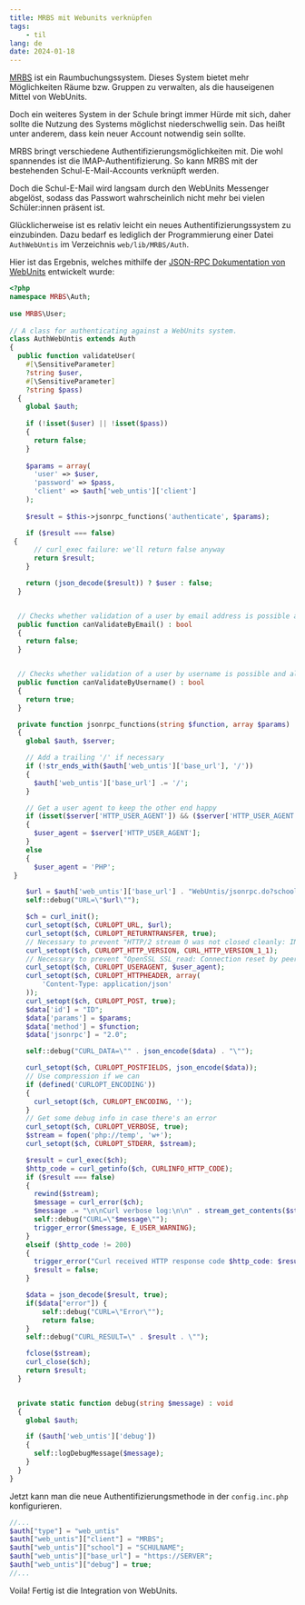 ```yaml
---
title: MRBS mit Webunits verknüpfen
tags:
    - til
lang: de
date: 2024-01-18
---
```


[MRBS](https://github.com/meeting-room-booking-system/mrbs-code) ist ein Raumbuchungssystem. Dieses System bietet mehr Möglichkeiten Räume bzw. Gruppen zu verwalten, als die hauseigenen Mittel von WebUnits. 

Doch ein weiteres System in der Schule bringt immer Hürde mit sich, daher sollte die Nutzung des Systems möglichst niederschwellig sein. Das heißt unter anderem, dass kein neuer Account notwendig sein sollte.

MRBS bringt verschiedene Authentifizierungsmöglichkeiten mit. Die wohl spannendes ist die IMAP-Authentifizierung. So kann MRBS mit der bestehenden Schul-E-Mail-Accounts verknüpft werden.

Doch die Schul-E-Mail wird langsam durch den WebUnits Messenger abgelöst, sodass das Passwort wahrscheinlich nicht mehr bei vielen Schüler\:innen präsent ist.

Glücklicherweise ist es relativ leicht ein neues Authentifizierungssystem zu einzubinden. Dazu bedarf es lediglich der Programmierung einer Datei `AuthWebUntis` im Verzeichnis `web/lib/MRBS/Auth`.

Hier ist das Ergebnis, welches mithilfe der [JSON-RPC Dokumentation von WebUnits](https://untis-sr.ch/telechargements/) entwickelt wurde:

```php
<?php
namespace MRBS\Auth;
    
use MRBS\User;
    
// A class for authenticating against a WebUnits system.  
class AuthWebUntis extends Auth
{     
  public function validateUser(
    #[\SensitiveParameter]
    ?string $user,
    #[\SensitiveParameter]
    ?string $pass)
  { 
    global $auth;
    
    if (!isset($user) || !isset($pass))
    {
      return false;
    }
  
    $params = array(
      'user' => $user,
      'password' => $pass,
      'client' => $auth['web_untis']['client']
    );
    
    $result = $this->jsonrpc_functions('authenticate', $params);

    if ($result === false)
 {
      // curl_exec failure: we'll return false anyway
      return $result;
    }

    return (json_decode($result)) ? $user : false;
  }


  // Checks whether validation of a user by email address is possible and allowed.
  public function canValidateByEmail() : bool
  {
    return false;
  }


  // Checks whether validation of a user by username is possible and allowed.
  public function canValidateByUsername() : bool
  {
    return true;
  }

  private function jsonrpc_functions(string $function, array $params)
  {
    global $auth, $server;

    // Add a trailing '/' if necessary
    if (!str_ends_with($auth['web_untis']['base_url'], '/'))
    {
      $auth['web_untis']['base_url'] .= '/';
    }

    // Get a user agent to keep the other end happy
    if (isset($server['HTTP_USER_AGENT']) && ($server['HTTP_USER_AGENT'] !== ''))
    {
      $user_agent = $server['HTTP_USER_AGENT'];
    }
    else
    {
      $user_agent = 'PHP';
 }

    $url = $auth['web_untis']['base_url'] . "WebUntis/jsonrpc.do?school=" . urlencode($auth['web_untis']['school']);
    self::debug("URL=\"$url\"");

    $ch = curl_init();
    curl_setopt($ch, CURLOPT_URL, $url);
    curl_setopt($ch, CURLOPT_RETURNTRANSFER, true);
    // Necessary to prevent "HTTP/2 stream 0 was not closed cleanly: INTERNAL_ERROR (err 2)" error;
    curl_setopt($ch, CURLOPT_HTTP_VERSION, CURL_HTTP_VERSION_1_1);
    // Necessary to prevent "OpenSSL SSL_read: Connection reset by peer, errno 104" error;
    curl_setopt($ch, CURLOPT_USERAGENT, $user_agent);
    curl_setopt($ch, CURLOPT_HTTPHEADER, array(
        'Content-Type: application/json'
    ));
    curl_setopt($ch, CURLOPT_POST, true);
    $data['id'] = "ID";
    $data['params'] = $params;
    $data['method'] = $function;
    $data['jsonrpc'] = "2.0";

    self::debug("CURL_DATA=\"" . json_encode($data) . "\"");

    curl_setopt($ch, CURLOPT_POSTFIELDS, json_encode($data));
    // Use compression if we can
    if (defined('CURLOPT_ENCODING'))
    {
      curl_setopt($ch, CURLOPT_ENCODING, '');
    }
    // Get some debug info in case there's an error
    curl_setopt($ch, CURLOPT_VERBOSE, true);
    $stream = fopen('php://temp', 'w+');
    curl_setopt($ch, CURLOPT_STDERR, $stream);

    $result = curl_exec($ch);
    $http_code = curl_getinfo($ch, CURLINFO_HTTP_CODE);
    if ($result === false)
    {
      rewind($stream);
      $message = curl_error($ch);
      $message .= "\n\nCurl verbose log:\n\n" . stream_get_contents($stream);
      self::debug("CURL=\"$message\"");
      trigger_error($message, E_USER_WARNING);
    }
    elseif ($http_code != 200)
    {
      trigger_error("Curl received HTTP response code $http_code: $result", E_USER_WARNING);
      $result = false;
    }

    $data = json_decode($result, true);
    if($data["error"]) {
        self::debug("CURL=\"Error\"");
        return false;
    }
    self::debug("CURL_RESULT=\" . $result . \"");

    fclose($stream);
    curl_close($ch);
    return $result;
  }


  private static function debug(string $message) : void
  {
    global $auth;

    if ($auth['web_untis']['debug'])
    {
      self::logDebugMessage($message);
    }
  }
}
```

Jetzt kann man die neue Authentifizierungsmethode in der `config.inc.php` konfigurieren.

```php
//...
$auth["type"] = "web_untis"
$auth["web_untis"]["client"] = "MRBS";
$auth["web_untis"]["school"] = "SCHULNAME";
$auth["web_untis"]["base_url"] = "https://SERVER";
$auth["web_untis"]["debug"] = true;
//...
```

Voila! Fertig ist die Integration von WebUnits.